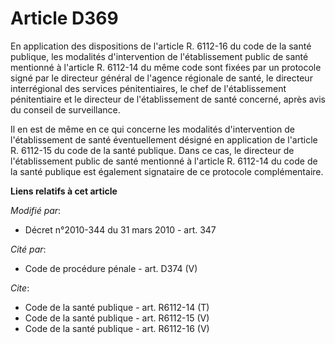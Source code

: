 # Article D369

En application des dispositions de l'article R. 6112-16 du code de la santé publique, les modalités d'intervention de
l'établissement public de santé mentionné à l'article R. 6112-14 du même code sont fixées par un protocole signé par le
directeur général de l'agence régionale de santé, le directeur interrégional des services pénitentiaires, le chef de
l'établissement pénitentiaire et le directeur de l'établissement de santé concerné, après avis du conseil de surveillance. 

Il en est de même en ce qui concerne les modalités d'intervention de l'établissement de santé éventuellement désigné en
application de l'article R. 6112-15 du code de la santé publique. Dans ce cas, le directeur de l'établissement public de
santé mentionné à l'article R. 6112-14 du code de la santé publique est également signataire de ce protocole complémentaire.

**Liens relatifs à cet article**

_Modifié par_:

  - Décret n°2010-344 du 31 mars 2010 - art. 347

_Cité par_:

  - Code de procédure pénale - art. D374 (V)

_Cite_:

  - Code de la santé publique - art. R6112-14 (T)
  - Code de la santé publique - art. R6112-15 (V)
  - Code de la santé publique - art. R6112-16 (V)
